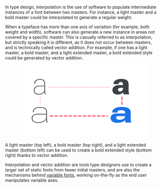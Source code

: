 In type design, interpolation is the use of software to populate intermediate instances of a font between two masters. For instance, a light master and a bold master could be interpolated to generate a regular weight.

When a typeface has more than one axis of variation (for example, both weight and width), software can also generate a new instance in areas not covered by a specific master. This is casually referred to as interpolation, but strictly speaking it is different, as it does not occur between masters, and is technically called vector addition. For example, if one has a light master, a bold master, and a light extended master, a bold extended style could be generated by vector addition.

<figure>

![Four lowercase “a” characters, each shown in a different weight or width. One of them is highlighted to show that it was generate by a combination of the widest width and heaviest weight.](images/thumbnail.svg)

</figure>
<figcaption>A light master (top left), a bold master (top right), and a light extended master (bottom left) can be used to create a bold extended style (bottom right) thanks to vector addition.</figcaption>

Interpolation and vector addition are tools type designers use to create a larger set of static fonts from fewer initial masters, and are also the mechanisms behind [variable fonts](https://fonts.google.com/knowledge/introducing_type/introducing_variable_fonts), working on-the-fly as the end user manipulates variable axes.
